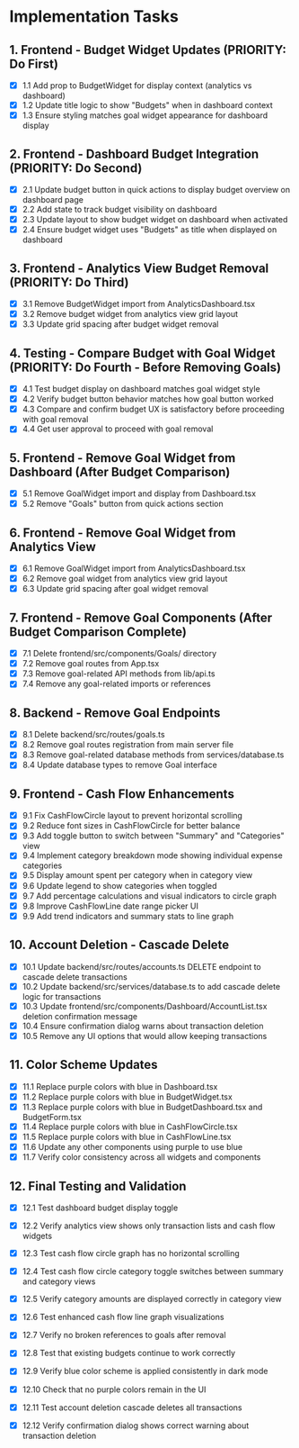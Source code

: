 # Implementation Tasks

## 1. Frontend - Budget Widget Updates (PRIORITY: Do First)
- [x] 1.1 Add prop to BudgetWidget for display context (analytics vs dashboard)
- [x] 1.2 Update title logic to show "Budgets" when in dashboard context
- [x] 1.3 Ensure styling matches goal widget appearance for dashboard display

## 2. Frontend - Dashboard Budget Integration (PRIORITY: Do Second)
- [x] 2.1 Update budget button in quick actions to display budget overview on dashboard page
- [x] 2.2 Add state to track budget visibility on dashboard
- [x] 2.3 Update layout to show budget widget on dashboard when activated
- [x] 2.4 Ensure budget widget uses "Budgets" as title when displayed on dashboard

## 3. Frontend - Analytics View Budget Removal (PRIORITY: Do Third)
- [x] 3.1 Remove BudgetWidget import from AnalyticsDashboard.tsx
- [x] 3.2 Remove budget widget from analytics view grid layout
- [x] 3.3 Update grid spacing after budget widget removal

## 4. Testing - Compare Budget with Goal Widget (PRIORITY: Do Fourth - Before Removing Goals)
- [x] 4.1 Test budget display on dashboard matches goal widget style
- [x] 4.2 Verify budget button behavior matches how goal button worked
- [x] 4.3 Compare and confirm budget UX is satisfactory before proceeding with goal removal
- [x] 4.4 Get user approval to proceed with goal removal

## 5. Frontend - Remove Goal Widget from Dashboard (After Budget Comparison)
- [x] 5.1 Remove GoalWidget import and display from Dashboard.tsx
- [x] 5.2 Remove "Goals" button from quick actions section

## 6. Frontend - Remove Goal Widget from Analytics View
- [x] 6.1 Remove GoalWidget import from AnalyticsDashboard.tsx
- [x] 6.2 Remove goal widget from analytics view grid layout
- [x] 6.3 Update grid spacing after goal widget removal

## 7. Frontend - Remove Goal Components (After Budget Comparison Complete)
- [x] 7.1 Delete frontend/src/components/Goals/ directory
- [x] 7.2 Remove goal routes from App.tsx
- [x] 7.3 Remove goal-related API methods from lib/api.ts
- [x] 7.4 Remove any goal-related imports or references

## 8. Backend - Remove Goal Endpoints
- [x] 8.1 Delete backend/src/routes/goals.ts
- [x] 8.2 Remove goal routes registration from main server file
- [x] 8.3 Remove goal-related database methods from services/database.ts
- [x] 8.4 Update database types to remove Goal interface

## 9. Frontend - Cash Flow Enhancements
- [x] 9.1 Fix CashFlowCircle layout to prevent horizontal scrolling
- [x] 9.2 Reduce font sizes in CashFlowCircle for better balance
- [x] 9.3 Add toggle button to switch between "Summary" and "Categories" view
- [x] 9.4 Implement category breakdown mode showing individual expense categories
- [x] 9.5 Display amount spent per category when in category view
- [x] 9.6 Update legend to show categories when toggled
- [x] 9.7 Add percentage calculations and visual indicators to circle graph
- [x] 9.8 Improve CashFlowLine date range picker UI
- [x] 9.9 Add trend indicators and summary stats to line graph

## 10. Account Deletion - Cascade Delete
- [x] 10.1 Update backend/src/routes/accounts.ts DELETE endpoint to cascade delete transactions
- [x] 10.2 Update backend/src/services/database.ts to add cascade delete logic for transactions
- [x] 10.3 Update frontend/src/components/Dashboard/AccountList.tsx deletion confirmation message
- [x] 10.4 Ensure confirmation dialog warns about transaction deletion
- [x] 10.5 Remove any UI options that would allow keeping transactions

## 11. Color Scheme Updates
- [x] 11.1 Replace purple colors with blue in Dashboard.tsx
- [x] 11.2 Replace purple colors with blue in BudgetWidget.tsx
- [x] 11.3 Replace purple colors with blue in BudgetDashboard.tsx and BudgetForm.tsx
- [x] 11.4 Replace purple colors with blue in CashFlowCircle.tsx
- [x] 11.5 Replace purple colors with blue in CashFlowLine.tsx
- [x] 11.6 Update any other components using purple to use blue
- [x] 11.7 Verify color consistency across all widgets and components

## 12. Final Testing and Validation
- [x] 12.1 Test dashboard budget display toggle
- [x] 12.2 Verify analytics view shows only transaction lists and cash flow widgets
- [x] 12.3 Test cash flow circle graph has no horizontal scrolling
- [x] 12.4 Test cash flow circle category toggle switches between summary and category views
- [x] 12.5 Verify category amounts are displayed correctly in category view
- [x] 12.6 Test enhanced cash flow line graph visualizations
- [x] 12.7 Verify no broken references to goals after removal
- [x] 12.8 Test that existing budgets continue to work correctly
- [x] 12.9 Verify blue color scheme is applied consistently in dark mode
- [x] 12.10 Check that no purple colors remain in the UI
- [x] 12.11 Test account deletion cascade deletes all transactions
- [x] 12.12 Verify confirmation dialog shows correct warning about transaction deletion


